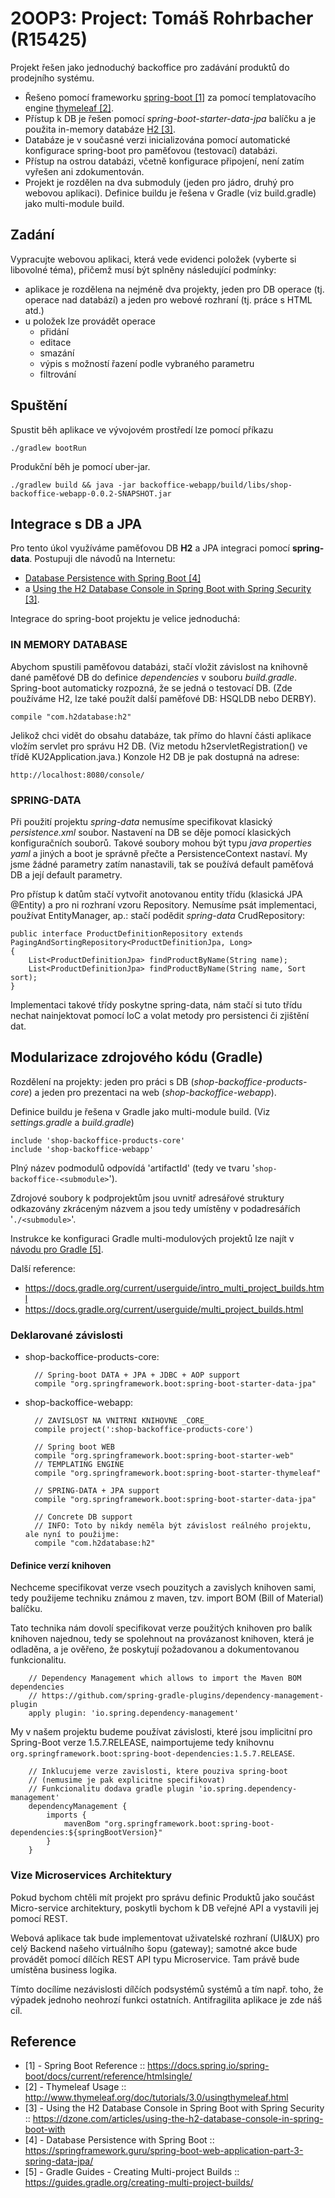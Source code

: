 2OOP3: Project: Tomáš Rohrbacher (R15425)
=====================================

Projekt řešen jako jednoduchý backoffice pro zadávání produktů do prodejního systému.

- Řešeno pomocí frameworku [spring-boot \[1\]][1] za pomocí templatovacího engine [thymeleaf \[2\]][2].
- Přístup k DB je řešen pomocí _spring-boot-starter-data-jpa_ balíčku a je použita in-memory databáze [H2 \[3\]][3].
- Databáze je v současné verzi inicializována pomocí automatické konfigurace spring-boot pro paměťovou (testovací) databázi.
- Přístup na ostrou databázi, včetně konfigurace připojení, není zatím vyřešen ani zdokumentován.
- Projekt je rozdělen na dva submoduly (jeden pro jádro, druhý pro webovou aplikaci). Definice buildu je řešena v Gradle (viz build.gradle) jako multi-module build. 


Zadání
------
Vypracujte webovou aplikaci, která vede evidenci položek (vyberte si libovolné téma), přičemž musí být splněny následující podmínky:

- aplikace je rozdělena na nejméně dva projekty, jeden pro DB operace (tj. operace nad databází) a jeden pro webové rozhraní (tj. práce s HTML atd.)
- u položek lze provádět operace
    - přidání
    - editace
    - smazání
    - výpis s možností řazení podle vybraného parametru
    - filtrování



Spuštění
--------
Spustit běh aplikace ve vývojovém prostředí lze pomocí příkazu

	./gradlew bootRun

Produkční běh je pomocí uber-jar.

	./gradlew build && java -jar backoffice-webapp/build/libs/shop-backoffice-webapp-0.0.2-SNAPSHOT.jar


Integrace s DB a JPA
--------------------
Pro tento úkol využíváme paměťovou DB **H2** a JPA integraci pomocí **spring-data**.
Postupuji dle návodů na Internetu:
- [Database Persistence with Spring Boot \[4\]][4]
- a [Using the H2 Database Console in Spring Boot with Spring Security \[3\]][3].

Integrace do spring-boot projektu je velice jednoduchá:


### IN MEMORY DATABASE
Abychom spustili paměťovou databázi, stačí vložit závislost na knihovně dané paměťové DB do definice _dependencies_ v souboru _build.gradle_.
Spring-boot automaticky rozpozná, že se jedná o testovací DB. (Zde používáme H2, lze také použít další paměťové DB: HSQLDB nebo DERBY).
	
	compile "com.h2database:h2"

Jelikož chci vidět do obsahu databáze, tak přímo do hlavní části aplikace vložím servlet pro správu H2 DB.
(Viz metodu h2servletRegistration() ve třídě KU2Application.java.) Konzole H2 DB je pak dostupná na adrese:

	http://localhost:8080/console/
	

### SPRING-DATA
Při použití projektu _spring-data_ nemusíme specifikovat klasický _persistence.xml_ soubor.
Nastavení na DB se děje pomocí klasických konfiguračních souborů.
Takové soubory mohou být typu _java properties_ _yaml_ a jiných a boot je správně přečte a PersistenceContext nastaví.
My jsme žádné parametry zatím nanastavili, tak se používá default paměťová DB a její default parametry.

Pro přístup k datům stačí vytvořit anotovanou entity třídu (klasická JPA @Entity) a pro ni rozhraní
vzoru Repository. Nemusíme psát implementaci, používat EntityManager, ap.: stačí podědit _spring-data_ CrudRepository:

	public interface ProductDefinitionRepository extends PagingAndSortingRepository<ProductDefinitionJpa, Long>
	{
		List<ProductDefinitionJpa> findProductByName(String name);
		List<ProductDefinitionJpa> findProductByName(String name, Sort sort);
	}

Implementaci takové třídy poskytne spring-data, nám stačí si tuto třídu nechat nainjektovat pomocí IoC a volat metody pro persistenci či zjištění dat.


Modularizace zdrojového kódu (Gradle)
-------------------------------------
Rozdělení na projekty: jeden pro práci s DB (_shop-backoffice-products-core_) a jeden pro prezentaci na web (_shop-backoffice-webapp_).

Definice buildu je řešena v Gradle jako multi-module build. (Viz _settings.gradle_ a _build.gradle_)

	include 'shop-backoffice-products-core'
	include 'shop-backoffice-webapp'

Plný název podmodulů odpovídá 'artifactId' (tedy ve tvaru '`shop-backoffice-<submodule>`').

Zdrojové soubory k podprojektům jsou uvnitř adresářové struktury odkazovány zkráceným názvem
a jsou tedy umístěny v podadresářích  '`./<submodule>`'.


Instrukce ke konfiguraci Gradle multi-modulových projektů lze najít v [návodu pro Gradle \[5\]][5].

Další reference:
+ <https://docs.gradle.org/current/userguide/intro_multi_project_builds.html>
+ <https://docs.gradle.org/current/userguide/multi_project_builds.html>
 

### Deklarované závislosti
- shop-backoffice-products-core:

		// Spring-boot DATA + JPA + JDBC + AOP support
		compile "org.springframework.boot:spring-boot-starter-data-jpa"


- shop-backoffice-webapp:

		// ZAVISLOST NA VNITRNI KNIHOVNE _CORE_
		compile project(':shop-backoffice-products-core') 
		
		// Spring boot WEB
		compile "org.springframework.boot:spring-boot-starter-web"
		// TEMPLATING ENGINE
		compile "org.springframework.boot:spring-boot-starter-thymeleaf"
		
		// SPRING-DATA + JPA support
		compile "org.springframework.boot:spring-boot-starter-data-jpa"
		
		// Concrete DB support
		// INFO: Toto by nikdy neměla být závislost reálného projektu, ale nyní to použijme:
		compile "com.h2database:h2"

#### Definice verzí knihoven
Nechceme specifikovat verze vsech pouzitych a zavislych knihoven sami,
tedy použijeme techniku známou z maven, tzv. import BOM (Bill of Material) balíčku.

Tato technika nám dovolí specifikovat verze použitých knihoven pro balík knihoven najednou,
tedy se spolehnout na provázanost knihoven, která je odladěna, a je ověřeno, že poskytují 
požadovanou a dokumentovanou funkcionalitu.

		// Dependency Management which allows to import the Maven BOM dependencies
		// https://github.com/spring-gradle-plugins/dependency-management-plugin
		apply plugin: 'io.spring.dependency-management'

My v našem projektu budeme používat závislosti, které jsou implicitní pro 
Spring-Boot verze 1.5.7.RELEASE, naimportujeme tedy knihovnu 
`org.springframework.boot:spring-boot-dependencies:1.5.7.RELEASE`.

		// Inklucujeme verze zavislosti, ktere pouziva spring-boot
		// (nemusime je pak explicitne specifikovat)
		// Funkcionalitu dodava gradle plugin 'io.spring.dependency-management'
		dependencyManagement {
			imports {
				mavenBom "org.springframework.boot:spring-boot-dependencies:${springBootVersion}"
			}
		}

### Vize Microservices Architektury
Pokud bychom chtěli mít projekt pro správu definic Produktů jako součást Micro-service architektury, poskytli bychom k DB veřejné API a vystavili jej pomocí REST.

Webová aplikace tak bude implementovat uživatelské rozhraní (UI&UX) pro celý Backend našeho virtuálního šopu (gateway); samotné akce bude provádět pomocí dílčích REST API typu Microservice. Tam právě bude umístěna business logika.

Tímto docílíme nezávislosti dílčích podsystémů systémů a tím např. toho, že výpadek jednoho neohrozí funkci ostatních. Antifragilita aplikace je zde náš cíl.


Reference
---------
[1]: https://docs.spring.io/spring-boot/docs/current/reference/htmlsingle/	"Spring Boot Reference"
[2]: http://www.thymeleaf.org/doc/tutorials/3.0/usingthymeleaf.html		"Thymeleaf Usage"
[3]: https://dzone.com/articles/using-the-h2-database-console-in-spring-boot-with   "Using the H2 Database Console in Spring Boot with Spring Security"
[4]: https://springframework.guru/spring-boot-web-application-part-3-spring-data-jpa/ "Database Persistence with Spring Boot"
[5]: https://guides.gradle.org/creating-multi-project-builds/ "Gradle Guides - Creating Multi-project Builds"


- <a name="ref1"></a>\[1\] - Spring Boot Reference :: https://docs.spring.io/spring-boot/docs/current/reference/htmlsingle/
- <a name="ref2"></a>\[2\] - Thymeleaf Usage :: http://www.thymeleaf.org/doc/tutorials/3.0/usingthymeleaf.html	
- <a name="ref3"></a>\[3\] - Using the H2 Database Console in Spring Boot with Spring Security :: https://dzone.com/articles/using-the-h2-database-console-in-spring-boot-with  
- <a name="ref4"></a>\[4\] - Database Persistence with Spring Boot :: https://springframework.guru/spring-boot-web-application-part-3-spring-data-jpa/
- <a name="ref5"></a>\[5\] - Gradle Guides - Creating Multi-project Builds :: https://guides.gradle.org/creating-multi-project-builds/
